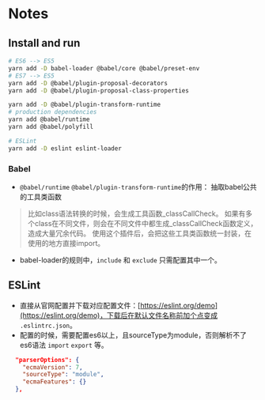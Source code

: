 # Notes

## Install and run
```sh
# ES6 --> ES5
yarn add -D babel-loader @babel/core @babel/preset-env
# ES7 --> ES5
yarn add -D @babel/plugin-proposal-decorators
yarn add -D @babel/plugin-proposal-class-properties

yarn add -D @babel/plugin-transform-runtime
# production dependencies
yarn add @babel/runtime
yarn add @babel/polyfill

# ESLint
yarn add -D eslint eslint-loader
```

### Babel

- `@babel/runtime` `@babel/plugin-transform-runtime`的作用： 抽取babel公共的工具类函数
> 比如class语法转换的时候，会生成工具函数_classCallCheck。
> 如果有多个class在不同文件，则会在不同文件中都生成_classCallCheck函数定义，造成大量冗余代码。
> 使用这个插件后，会把这些工具类函数统一封装，在使用的地方直接import。

- babel-loader的规则中，`include` 和 `exclude` 只需配置其中一个。

## ESLint
- 直接从官网配置并下载对应配置文件：[https://eslint.org/demo](https://eslint.org/demo)，下载后在默认文件名称前加个点变成 `.eslintrc.json`。
- 配置的时候，需要配置es6以上，且sourceType为module，否则解析不了es6语法 `import` `export` 等。
```json
  "parserOptions": {
    "ecmaVersion": 7,
    "sourceType": "module",
    "ecmaFeatures": {}
  },
```
